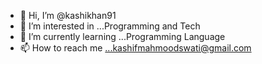 - 👋 Hi, I’m @kashikhan91
- 👀 I’m interested in ...Programming and Tech
- 🌱 I’m currently learning ...Programming Language
- 📫 How to reach me ...kashifmahmoodswati@gmail.com
